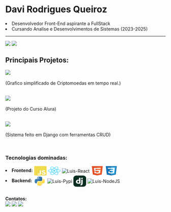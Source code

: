 <h1>Davi Rodrigues Queiroz</h1>
 
 <li> Desenvolvedor Front-End aspirante a FullStack
 <li> Cursando Analise e Desenvolvimentos de Sistemas (2023-2025)
<hr>
<div>
  <img src="https://github-readme-stats.vercel.app/api?username=Daviqrozz&show_icons=true&theme=radical"/> 
  <img src="https://github-readme-stats.vercel.app/api/top-langs/?username=Daviqrozz&theme=radical&layout=compact"/>
</div>

<h2><b>Principais Projetos:</b></h2>
<div>
  <div>
  <img src="https://github-readme-stats.vercel.app/api/pin/?username=Daviqrozz&repo=BitGraph&theme=radical"/>
  <p>(Grafico simplificado de Criptomoedas em tempo real.)</p>          
  </div>
  <br>
  <img src="https://github-readme-stats.vercel.app/api/pin/?username=Daviqrozz&repo=Alura_space&theme=radical"/>
  <p>(Projeto do Curso Alura)</p>
  <br>
  <img src="https://github-readme-stats.vercel.app/api/pin/?username=Daviqrozz&repo=Django-crud1&theme=radical"/>
  <P>(Sistema feito em Django com ferramentas CRUD)</P>
</div>

<br>

### Tecnologias dominadas:
<div>
  <li> <strong>Frontend:</strong>
  <img align="center" alt="Luis-Js" height="30" width="40" src="https://raw.githubusercontent.com/devicons/devicon/master/icons/javascript/javascript-plain.svg">
  <img align="center" alt="Luis-React" height="30" width="40" src="https://raw.githubusercontent.com/devicons/devicon/master/icons/react/react-original.svg">
  <img align="center" alt="Luis-React" height="30" width="40" src="https://cdn.jsdelivr.net/gh/devicons/devicon@latest/icons/bootstrap/bootstrap-original.svg">
  <img align="center" alt="Luis-HTML" height="30" width="40" src="https://raw.githubusercontent.com/devicons/devicon/master/icons/html5/html5-original.svg">
  <img align="center" alt="Luis-CSS" height="30" width="40" src="https://raw.githubusercontent.com/devicons/devicon/master/icons/css3/css3-original.svg">
  <br>
  <li> <strong>Backend:</strong>
  <img align="center" alt="Luis-Python" height="35" width="40" src="https://raw.githubusercontent.com/devicons/devicon/master/icons/python/python-original.svg">
  <img align="center" alt="Luis-Pypi" height="35" width="33" src="https://pypi.org/static/images/logo-small.2a411bc6.svg"/>
  <img align="center" alt="Luis-Django" height="35" width="40" src="https://raw.githubusercontent.com/tandpfun/skill-icons/59059d9d1a2c092696dc66e00931cc1181a4ce1f/icons/Django.svg"/>
  <img align="center" alt="Luis-NodeJS" height="55" width="40" src="https://cdn.jsdelivr.net/gh/devicons/devicon@latest/icons/nodejs/nodejs-original-wordmark.svg"/
  <img align="center" alt="Luis-Git" height="30" width="40" src="https://cdn.jsdelivr.net/gh/devicons/devicon/icons/git/git-original.svg"/>
  <br>
</div>

##

<div> 
  <strong>Contatos:</strong>
  <br>
  <a href="https://www.instagram.com/aviqrozz/" target="_blank"><img src="https://img.shields.io/badge/Instagram-E4405F?style=for-the-badge&logo=instagram&logoColor=white" target="_blank"></a> 
  <a href = "mailto:daviqrozz2@gmail.com"><img src="https://img.shields.io/badge/-Gmail-%23333?style=for-the-badge&logo=gmail&logoColor=white" target="_blank"></a>
  <a href="https://br.linkedin.com/in/davi-queiroz-648218231?trk=people-guest_people_search-card" target="_blank"><img src="https://img.shields.io/badge/-LinkedIn-%230077B5?style=for-the-badge&logo=linkedin&logoColor=white" target="_blank"></a> 
</div>
